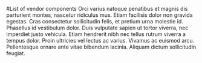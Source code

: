 #List of vendor components
Orci varius natoque penatibus et magnis dis parturient montes, nascetur ridiculus mus. Etiam facilisis dolor non gravida egestas. Cras consectetur sollicitudin felis, et pretium urna molestie id. Phasellus id vestibulum dolor. Duis vulputate sapien ut tortor viverra, nec imperdiet justo vehicula. Etiam hendrerit nibh nec tellus rutrum viverra a tempus dolor. Proin ultricies vel lectus ac varius. Vivamus ac euismod arcu. Pellentesque ornare ante vitae bibendum lacinia. Aliquam dictum sollicitudin feugiat.

